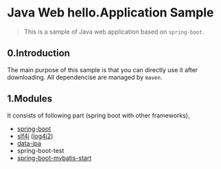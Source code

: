 # Java Web hello.Application Sample



> This is a sample of Java web application based on `spring-boot`. 

## 0.Introduction

The main purpose of this sample is that you can directly use it after downloading. All dependencise are managed by `maven`. 

## 1.Modules

It consists of following part (spring boot with other frameworks), 

* [spring-boot](https://projects.spring.io/spring-boot/)
* [slf4j](https://www.slf4j.org/) ([log4j2](https://logging.apache.org/log4j/2.x/))
* [data-jpa](http://docs.spring.io/spring-data/data-jpa/docs/current/reference/html/)
* spring-boot-test
* [spring-boot-mybatis-start](http://www.mybatis.org/spring-boot-starter/mybatis-spring-boot-autoconfigure/)
